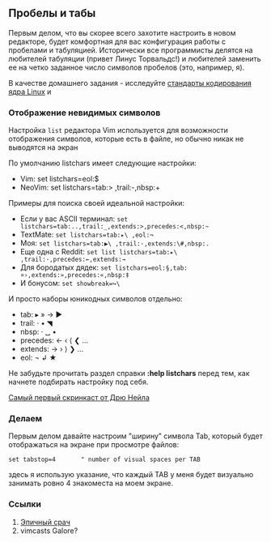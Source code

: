 ## Пробелы и табы

Первым делом, что вы скорее всего захотите настроить в новом редакторе, будет
комфортная для вас конфигурация работы с пробелами и табуляцией. Исторически все
программисты делятся на любителей табуляции (привет Линус Торвальдс!) и
любителей заменить ее на четко заданное число символов пробелов (это, например,
я).

В качестве домашнего задания - исследуйте [стандарты кодирования ядра
Linux](https://github.com/torvalds/linux/blob/master/Documentation/process/coding-style.rst) и 

### Отображение невидимых символов

Настройка `list` редактора Vim используется для возможности отображения
символов, которые есть в файле, но обычно никак не выводятся на экран

По умолчанию listchars имеет следующие настройки:
* Vim: set listchars=eol:$
* NeoVim: set listchars=tab:> ,trail:-,nbsp:+

Примеры для поиска своей идеальной настройки:
* Если у вас ASCII терминал:
    `set listchars=tab:..,trail:_,extends:>,precedes:<,nbsp:~`
* TextMate: `set listchars=tab:▸\ ,eol:¬`
* Моя: `set listchars=tab:▶\ ,trail:·,extends:\#,nbsp:.`
* Еще одна с Reddit: `set list listchars=tab:▸\ ,trail:·,precedes:←,extends:→`
* Для бородатых дядек: `set listchars=eol:§,tab:¤›,extends:»,precedes:«,nbsp:‡`
* И бонусом: `set showbreak=↪\ `

И просто наборы юникодных символов отдельно:
* tab: ▸ » → ▶
* trail: · • ◥
* nbsp: · ␣ •
* precedes: ← ‹ ⟨ ❮ …
* extends: → › ⟩ ❯ …
* eol: ¬ ↲ ★

Не забудьте прочитать раздел справки **:help listchars** перед тем, как начнете
подбирать настройку под себя.

[Самый первый скринкаст от Дрю
Нейла](http://vimcasts.org/episodes/show-invisibles/)

### Делаем 

Первым делом давайте настроим "ширину" символа Tab, который будет отображаться
на экране при просмотре файлов:

```
set tabstop=4       " number of visual spaces per TAB
```

здесь я использую указание, что каждый TAB у меня будет визуально занимать ровно
4 знакоместа на моем экране.


### Ссылки

1. [Эпичный срач](https://yarchive.net/comp/linux/coding_style.html)
1. vimcasts
Galore?

